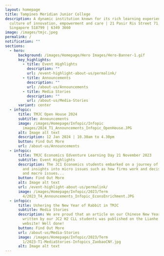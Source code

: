 ```yaml
---
layout: homepage
title: Tampines Meridian Junior College
description: A dynamic institution known for its rich learning experiences in a
  culture of innovation, empowerment and care | 21 Pasir Ris Street 71,
  Singapore 518799 | 6349 3660
image: /images/tmjc.jpeg
permalink: /
notification: ""
sections:
  - hero:
      background: /images/Homepage/Hero Images/Hero-Banner-1.gif
      key_highlights:
        - title: Event Highlights
          description: ""
          url: /event-highlight-about-us/permalink/
        - title: Announcements
          description: ""
          url: /about-us/Announcements
        - title: Media Stories
          description: ""
          url: /about-us/Media-Stories
      variant: center
  - infopic:
      title: TMJC Open House 2024
      subtitle: Announcements
      image: /images/Homepage/Infopic/Infopic
        images/2024_T1_Announcements_Infopic_OpenHouse.JPG
      alt: Image alt text
      description: 12 Jan 2024 | 10.30am to 4.30pm
      button: Find Out More
      url: /about-us/Announcements
  - infopic:
      title: TMJC Economics Edventure Learning Day 21 November 2023
      subtitle: Event Highlights
      description: The JC1 Economics students embarked on a journey of discovery, fun
        and insights into micro issues such as how firms work and decisions made
        and macro issues...
      button: Find Out More
      alt: Image alt text
      url: /event-highlight-about-us/permalink/
      image: /images/Homepage/Infopic/2023/Term
        4/2023_T4_Announcements_Infopic_EconsEnrichment.JPG
  - infopic:
      title: Ushering the New Year of Rabbit in TMJC
      subtitle: Media Stories
      description: We are proud that an article on our Chinese New Year celebrations
        written by our JC2 H2 CLL students was published on the Lianhe Zaobao
        website! Well done!
      button: Find Out More
      url: /about-us/Media-Stories
      image: /images/Homepage/Infopic/2023/Term
        1/2023-T1-MediaStories-Infopics_ZaobaoCNY.jpg
      alt: Image alt text
---
```

